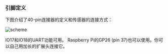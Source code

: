 ### 引脚定义

下图介绍了40-pin连接器的定义和传感器的连接方式：

![scheme](img/pinout.png)

IO17和IO18的UART功能可用。
Raspberry Pi的GP26 (pin 37)也可以使用。你可以自己用加长的扩展头连接它。
